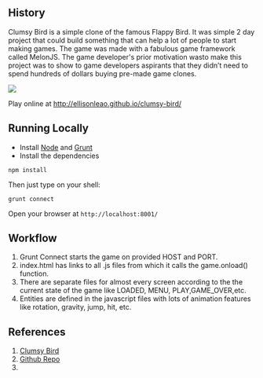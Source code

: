 ## History

Clumsy Bird is a simple clone of the famous Flappy Bird. It was simple 2 day project that could build something that 
can help a lot of people to start making games. The game was made with a fabulous game framework called MelonJS. The game 
developer's prior motivation wasto make this project was to show to game developers aspirants that they didn’t need to 
spend hundreds of dollars buying pre-made game clones.

![](http://i.imgur.com/Slbvt65.png)

Play online at http://ellisonleao.github.io/clumsy-bird/

## Running Locally

- Install [Node](http://nodejs.org/download/) and [Grunt](http://gruntjs.com/)
- Install the dependencies

```
npm install
```

Then just type on your shell:

```
grunt connect
```

Open your browser at `http://localhost:8001/`

## Workflow 
1. Grunt Connect starts the game on provided HOST and PORT.
2. index.html has links to all .js files from which it calls the game.onload() function.
3. There are separate files for almost every screen according to the the current state of the game like LOADED, MENU, 
PLAY,GAME_OVER,etc.
4. Entities are defined in the javascript files with lots of animation features like rotation, gravity, jump, hit, etc.

## References
1. [Clumsy Bird](https://medium.com/ellisonleao/clumsy-bird-an-open-source-flappy-bird-clone-cf615724730f)
2. [Github Repo](https://github.com/ellisonleao/clumsy-bird/blob/master/README.md)
3. 

